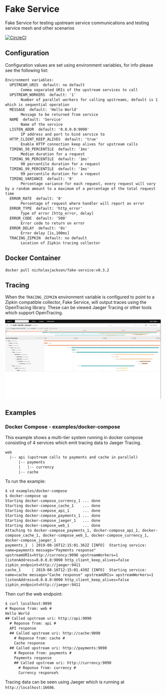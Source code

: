 # Fake Service
Fake Service for testing upstream service communications and testing service mesh and other scenarios

[![CircleCI](https://circleci.com/gh/nicholasjackson/fake-service.svg?style=svg)](https://circleci.com/gh/nicholasjackson/fake-service)

## Configuration
Configuration values are set using environment variables, for info please see the following list:

```
Environment variables:
  UPSTREAM_URIS  default: no default
       Comma separated URIs of the upstream services to call
  UPSTREAM_WORKERS  default: '1'
       Number of parallel workers for calling upstreams, default is 1 which is sequential operation
  MESSAGE  default: 'Hello World'
       Message to be returned from service
  NAME  default: 'Service'
       Name of the service
  LISTEN_ADDR  default: '0.0.0.0:9090'
       IP address and port to bind service to
  HTTP_CLIENT_KEEP_ALIVES  default: 'true'
       Enable HTTP connection keep alives for upstream calls
  TIMING_50_PERCENTILE  default: '1ms'
       Median duration for a request
  TIMING_90_PERCENTILE  default: '1ms'
       90 percentile duration for a request
  TIMING_99_PERCENTILE  default: '1ms'
       99 percentile duration for a request
  TIMING_VARIANCE  default: '0'
       Percentage variance for each request, every request will vary by a random amount to a maximum of a percentage of the total request time
  ERROR_RATE  default: '0'
       Percentage of request where handler will report an error
  ERROR_TYPE  default: 'http_error'
       Type of error [http_error, delay]
  ERROR_CODE  default: '500'
       Error code to return on error
  ERROR_DELAY  default: '0s'
       Error delay [1s,100ms]
  TRACING_ZIPKIN  default: no default
       Location of Zipkin tracing collector
```

## Docker Container
```
docker pull nicholasjackson/fake-service:v0.3.2
```

## Tracing
When the `TRACING_ZIPKIN` environment variable is configured to point to a Zipkin compatible collector, Fake Service, will output
traces using the OpenTracing library. These can be viewed Jaeger Tracing or other tools which support OpenTracing.

![](images/jaeger_tracing.png)

## Examples

### Docker Compose - examples/docker-compose
This example shows a multi-tier system running in docker compose consisting of 4 services which emit tracing data to Jaeger Tracing.

```
web
  |-- api (upstream calls to payments and cache in parallel)
      |-- payments
      |   |-- currency
      |-- cache
```

To run the example:
```
$ cd examples/docker-compose
$ docker-compose up
Starting docker-compose_currency_1 ... done
Starting docker-compose_cache_1    ... done
Starting docker-compose_api_1      ... done
Starting docker-compose_payments_1 ... done
Starting docker-compose_jaeger_1   ... done
Starting docker-compose_web_1      ... done
Attaching to docker-compose_payments_1, docker-compose_api_1, docker-compose_cache_1, docker-compose_web_1, docker-compose_currency_1, docker-compose_jaeger_1
payments_1  | 2019-08-16T12:15:01.362Z [INFO]  Starting service: name=payments message="Payments response" upstreamURIs=http://currency:9090 upstreamWorkers=1 listenAddress=0.0.0.0:9090 http_client_keep_alives=false zipkin_endpoint=http://jaeger:9411
cache_1     | 2019-08-16T12:15:01.439Z [INFO]  Starting service: name=cache message="Cache response" upstreamURIs= upstreamWorkers=1 listenAddress=0.0.0.0:9090 http_client_keep_alives=false zipkin_endpoint=http://jaeger:9411
```

Then curl the web endpoint:
```
$ curl localhost:9090
# Reponse from: web #
Hello World
## Called upstream uri: http://api:9090
  # Reponse from: api #
  API response
  ## Called upstream uri: http://cache:9090
    # Reponse from: cache #
    Cache response
  ## Called upstream uri: http://payments:9090
    # Reponse from: payments #
    Payments response
    ## Called upstream uri: http://currency:9090
      # Reponse from: currency #
      Currency response% 
```

Tracing data can be seen using Jaeger which is running at `http://localhost:16686`.
